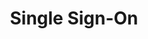 ---
# -------------------------- #
#      Page & Formatting     #
# -------------------------- #

title: Single Sign-On
permalink: /account-security/single-sign-on
summary: ""

input: false
layout: general
feedback: true

key: "single-sign-on"
type: "security"
weight: 4

# enterprise: true ## TODO: Flip this when confirmed

# -------------------------- #
#        Introduction        #
# -------------------------- #

intro: |
  {% assign user-roles = site.data.stitch.user-management.roles %}

  {{ page.summary }}

  In this guide:

  {% for section in page.sections %}
  - [{{ section.summary }}](#{{ section.anchor }})
  {% endfor %}


# -------------------------- #
#           Content          #
# -------------------------- #

sections:
  - title: "Single sign-on (SSO) basics"
    anchor: "basics"
    summary: "Some single sign-on (SSO) basics"
    content: |
      {% for subsection in section.subsections %}
      - [{{ subsection.title }}](#{{ subsection.anchor }})
      {% endfor %}

    subsections:
      - title: "What is single sign-on (SSO)?"
        anchor: "basics--what-is-sso"
        content: |
          From [Wikipedia](https://en.wikipedia.org/wiki/Single_sign-on){:target="new"}:

          > Single sign-on (SSO) is an authentication scheme that allows a user to log in with a single ID and password to any of several related, yet independent, software systems.

          SSO allows you to securely grant members of your team access to Stitch by internally managing their credentials through the [Identity Provider (IdP)](#basics--supported-identity-providers) of your choice.

      - title: "How does SSO work in Stitch?"
        anchor: "basics--how-sso-works"
        content: |
          {% capture sso-admin %}
          SSO can be enabled by any team member of a Stitch account. The team member who initially enables SSO becomes an {{ user-roles.sso-admin.name }} user; additional {{ user-roles.sso-admin.name | append: "s" }} can be added by contacting support.
          {% endcapture %}

          When SSO is enabled in Stitch, non-{{ user-roles.sso-admin.name }} users must sign into Stitch using your organization's Identity Provider. This means that new team members must be added to the Sttich account by an {{ user-roles.sso-admin.name }} user to be granted access.

          Additionally, when SSO is enabled:

          - Upon initial enablement, all pending team member invitations will be invalidated
          - Upon initial enablement, all team members on the account will receive an [email notification](TODO) explaining the change
          - Only {{ user-roles.sso-admin.name }} users will be able to update their email addresses and passwords, or add, deactivate, or reactivate other team members

      - title: "What Identity Providers (IdP) are supported by Stitch?"
        anchor: "basics--supported-identity-providers"
        content: |
          {% assign supported-identity-providers = site.account-security | where:"idp",true | sort_natural:"display-name" %}

          Stitch currently supports the following Identity Providers (IdP):

          {% for idp in supported-identity-providers %}
          - [{{ idp.display-name }}]({{ idp.url | prepend: site.baseurl }})
          {% endfor %}

      - title: "Who can enable SSO?"
        anchor: "basics--who-can-enable-sso"
        content: |
          {{ sso-admin }}

      - title: "Who can modify the SSO configuration?"
        anchor: "basics--who-can-modify-sso"
        content: |
          Only {{ user-roles.sso-admin.name }} users can modify an existing SSO configuration. This includes modifying any settings, disabling SSO, or reenabling SSO.

      - title: "How can I access Stitch if my Identity Provider experiences downtime?"
        anchor: "basics--idp-downtime"
        content: |
          If SSO is enabled and your Identity Provider is experiencing downtime, only {{ user-roles.sso-admin.name }} users will be able to access Stitch. These users can sign into Stitch using their password, ensuring a member of your team will always have access even if your Identity Provider is down.

  - title: "Enabling SSO"
    anchor: "enable-sso"
    summary: "How to enable in your Stitch account"
    content: ""

  - title: "Modifying SSO settings"
    anchor: "modify-sso"
    summary: "How to modify the SSO configuration in your Stitch account"
    content: ""

  - title: "Disabling SSO"
    anchor: "disable-sso"
    summary: "How to enable in your Stitch account"
    content: ""
---